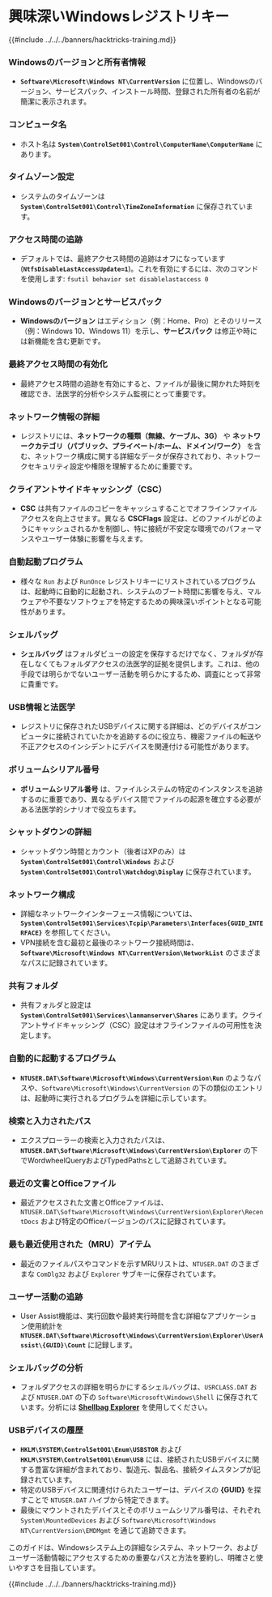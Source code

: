 # 興味深いWindowsレジストリキー

{{#include ../../../banners/hacktricks-training.md}}

### **Windowsのバージョンと所有者情報**

- **`Software\Microsoft\Windows NT\CurrentVersion`** に位置し、Windowsのバージョン、サービスパック、インストール時間、登録された所有者の名前が簡潔に表示されます。

### **コンピュータ名**

- ホスト名は **`System\ControlSet001\Control\ComputerName\ComputerName`** にあります。

### **タイムゾーン設定**

- システムのタイムゾーンは **`System\ControlSet001\Control\TimeZoneInformation`** に保存されています。

### **アクセス時間の追跡**

- デフォルトでは、最終アクセス時間の追跡はオフになっています (**`NtfsDisableLastAccessUpdate=1`**)。これを有効にするには、次のコマンドを使用します:
`fsutil behavior set disablelastaccess 0`

### Windowsのバージョンとサービスパック

- **Windowsのバージョン** はエディション（例：Home、Pro）とそのリリース（例：Windows 10、Windows 11）を示し、**サービスパック** は修正や時には新機能を含む更新です。

### 最終アクセス時間の有効化

- 最終アクセス時間の追跡を有効にすると、ファイルが最後に開かれた時刻を確認でき、法医学的分析やシステム監視にとって重要です。

### ネットワーク情報の詳細

- レジストリには、**ネットワークの種類（無線、ケーブル、3G）** や **ネットワークカテゴリ（パブリック、プライベート/ホーム、ドメイン/ワーク）** を含む、ネットワーク構成に関する詳細なデータが保存されており、ネットワークセキュリティ設定や権限を理解するために重要です。

### クライアントサイドキャッシング（CSC）

- **CSC** は共有ファイルのコピーをキャッシュすることでオフラインファイルアクセスを向上させます。異なる **CSCFlags** 設定は、どのファイルがどのようにキャッシュされるかを制御し、特に接続が不安定な環境でのパフォーマンスやユーザー体験に影響を与えます。

### 自動起動プログラム

- 様々な `Run` および `RunOnce` レジストリキーにリストされているプログラムは、起動時に自動的に起動され、システムのブート時間に影響を与え、マルウェアや不要なソフトウェアを特定するための興味深いポイントとなる可能性があります。

### シェルバッグ

- **シェルバッグ** はフォルダビューの設定を保存するだけでなく、フォルダが存在しなくてもフォルダアクセスの法医学的証拠を提供します。これは、他の手段では明らかでないユーザー活動を明らかにするため、調査にとって非常に貴重です。

### USB情報と法医学

- レジストリに保存されたUSBデバイスに関する詳細は、どのデバイスがコンピュータに接続されていたかを追跡するのに役立ち、機密ファイルの転送や不正アクセスのインシデントにデバイスを関連付ける可能性があります。

### ボリュームシリアル番号

- **ボリュームシリアル番号** は、ファイルシステムの特定のインスタンスを追跡するのに重要であり、異なるデバイス間でファイルの起源を確立する必要がある法医学的シナリオで役立ちます。

### **シャットダウンの詳細**

- シャットダウン時間とカウント（後者はXPのみ）は **`System\ControlSet001\Control\Windows`** および **`System\ControlSet001\Control\Watchdog\Display`** に保存されています。

### **ネットワーク構成**

- 詳細なネットワークインターフェース情報については、**`System\ControlSet001\Services\Tcpip\Parameters\Interfaces{GUID_INTERFACE}`** を参照してください。
- VPN接続を含む最初と最後のネットワーク接続時間は、**`Software\Microsoft\Windows NT\CurrentVersion\NetworkList`** のさまざまなパスに記録されています。

### **共有フォルダ**

- 共有フォルダと設定は **`System\ControlSet001\Services\lanmanserver\Shares`** にあります。クライアントサイドキャッシング（CSC）設定はオフラインファイルの可用性を決定します。

### **自動的に起動するプログラム**

- **`NTUSER.DAT\Software\Microsoft\Windows\CurrentVersion\Run`** のようなパスや、`Software\Microsoft\Windows\CurrentVersion` の下の類似のエントリは、起動時に実行されるプログラムを詳細に示しています。

### **検索と入力されたパス**

- エクスプローラーの検索と入力されたパスは、**`NTUSER.DAT\Software\Microsoft\Windows\CurrentVersion\Explorer`** の下でWordwheelQueryおよびTypedPathsとして追跡されています。

### **最近の文書とOfficeファイル**

- 最近アクセスされた文書とOfficeファイルは、`NTUSER.DAT\Software\Microsoft\Windows\CurrentVersion\Explorer\RecentDocs` および特定のOfficeバージョンのパスに記録されています。

### **最も最近使用された（MRU）アイテム**

- 最近のファイルパスやコマンドを示すMRUリストは、`NTUSER.DAT` のさまざまな `ComDlg32` および `Explorer` サブキーに保存されています。

### **ユーザー活動の追跡**

- User Assist機能は、実行回数や最終実行時間を含む詳細なアプリケーション使用統計を **`NTUSER.DAT\Software\Microsoft\Windows\CurrentVersion\Explorer\UserAssist\{GUID}\Count`** に記録します。

### **シェルバッグの分析**

- フォルダアクセスの詳細を明らかにするシェルバッグは、`USRCLASS.DAT` および `NTUSER.DAT` の下の `Software\Microsoft\Windows\Shell` に保存されています。分析には **[Shellbag Explorer](https://ericzimmerman.github.io/#!index.md)** を使用してください。

### **USBデバイスの履歴**

- **`HKLM\SYSTEM\ControlSet001\Enum\USBSTOR`** および **`HKLM\SYSTEM\ControlSet001\Enum\USB`** には、接続されたUSBデバイスに関する豊富な詳細が含まれており、製造元、製品名、接続タイムスタンプが記録されています。
- 特定のUSBデバイスに関連付けられたユーザーは、デバイスの **{GUID}** を探すことで `NTUSER.DAT` ハイブから特定できます。
- 最後にマウントされたデバイスとそのボリュームシリアル番号は、それぞれ `System\MountedDevices` および `Software\Microsoft\Windows NT\CurrentVersion\EMDMgmt` を通じて追跡できます。

このガイドは、Windowsシステム上の詳細なシステム、ネットワーク、およびユーザー活動情報にアクセスするための重要なパスと方法を要約し、明確さと使いやすさを目指しています。

{{#include ../../../banners/hacktricks-training.md}}
